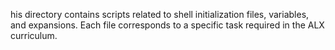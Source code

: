 his directory contains scripts related to shell initialization files, variables, and expansions.
Each file corresponds to a specific task required in the ALX curriculum.
